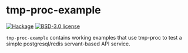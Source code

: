 # tmp-proc-example

[![Hackage](https://img.shields.io/hackage/v/tmp-proc-example.svg)](https://hackage.haskell.org/package/tmp-proc-example)
[![BSD-3.0 license](https://img.shields.io/badge/license-BSD--3.0-blue.svg)](https://github.com/adetokunbo/tmp-proc/blob/master/tmp-proc-example/LICENSE)

`tmp-proc-example` contains working examples that use tmp-proc to test a simple
postgresql/redis servant-based API service.

